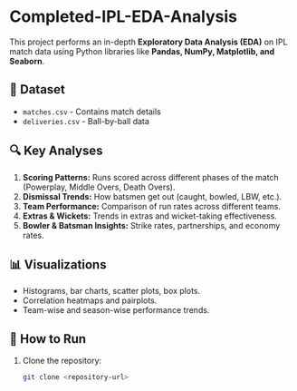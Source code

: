 # Completed-IPL-EDA-Analysis
This project performs an in-depth **Exploratory Data Analysis (EDA)** on IPL match data using Python libraries like **Pandas, NumPy, Matplotlib, and Seaborn**.

## 📂 Dataset
- `matches.csv` - Contains match details
- `deliveries.csv` - Ball-by-ball data

## 🔍 Key Analyses
1. **Scoring Patterns:** Runs scored across different phases of the match (Powerplay, Middle Overs, Death Overs).
2. **Dismissal Trends:** How batsmen get out (caught, bowled, LBW, etc.).
3. **Team Performance:** Comparison of run rates across different teams.
4. **Extras & Wickets:** Trends in extras and wicket-taking effectiveness.
5. **Bowler & Batsman Insights:** Strike rates, partnerships, and economy rates.

## 📊 Visualizations
- Histograms, bar charts, scatter plots, box plots.
- Correlation heatmaps and pairplots.
- Team-wise and season-wise performance trends.


## 🚀 How to Run
1. Clone the repository:
   ```sh
   git clone <repository-url>

